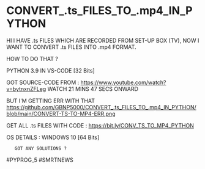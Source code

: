 # CONVERT_.ts_FILES_TO_.mp4_IN_PYTHON

HI
I HAVE .ts FILES WHICH ARE RECORDED FROM SET-UP BOX (TV), NOW I WANT TO CONVERT .ts FILES INTO .mp4 FORMAT.

HOW TO DO THAT ?

PYTHON 3.9 IN VS-CODE [32 Bits]

GOT SOURCE-CODE FROM : https://www.youtube.com/watch?v=bytnxnZFLeg WATCH 21 MINS 47 SECS ONWARD

BUT I'M GETTING ERR WITH THAT https://github.com/GBNP5000/CONVERT_.ts_FILES_TO_.mp4_IN_PYTHON/blob/main/CONVERT-TS-TO-MP4-ERR.png

GET ALL .ts FILES WITH CODE : https://bit.ly/CONV_TS_TO_MP4_PYTHON

OS DETAILS : WINDOWS 10 [64 Bits]

       GOT ANY SOLUTIONS ? 
#PYPROG_5 #SMRTNEWS
